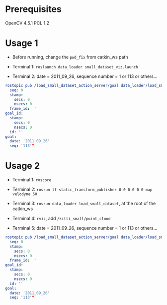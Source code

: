 # Prerequisites

OpenCV 4.5.1
PCL 1.2

# Usage 1

- Before running, change the `pwd_fix` from catkin_ws path

- Terminal 1: `roslaunch data_loader small_dataset_viz.launch`

- Terminal 2: date = 2011_09_26, sequence number = 1 or 113 or others...
```yaml
rostopic pub /load_small_dataset_action_server/goal data_loader/load_small_datasetActionGoal "header:
  seq: 0
  stamp:
    secs: 0
    nsecs: 0
  frame_id: ''
goal_id:
  stamp:
    secs: 0
    nsecs: 0
  id: ''
goal:
  date: '2011_09_26'
  seq: '113'"
```

# Usage 2

- Terminal 1: `roscore`

- Terminal 2: `rosrun tf static_transform_publisher 0 0 0 0 0 0 map velodyne 50`

- Terminal 3: `rosrun data_loader load_small_dataset`, at the root of the catkin_ws

- Terminal 4: `rviz`, add `/kitti_small/point_cloud`

- Terminal 5: date = 2011_09_26, sequence number = 1 or 113 or others...
```yaml
rostopic pub /load_small_dataset_action_server/goal data_loader/load_small_datasetActionGoal "header:
  seq: 0
  stamp:
    secs: 0
    nsecs: 0
  frame_id: ''
goal_id:
  stamp:
    secs: 0
    nsecs: 0
  id: ''
goal:
  date: '2011_09_26'
  seq: '113'"
```